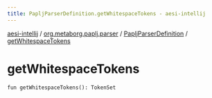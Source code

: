 ```yaml
---
title: PapljParserDefinition.getWhitespaceTokens - aesi-intellij
---
```


[aesi-intellij](../../index.html) / [org.metaborg.paplj.parser](../index.html) / [PapljParserDefinition](index.html) / [getWhitespaceTokens](.)

# getWhitespaceTokens

`fun getWhitespaceTokens(): TokenSet`